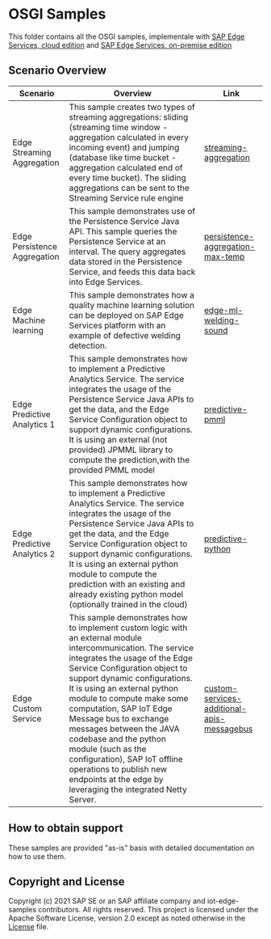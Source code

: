 # OSGI Samples

This folder contains all the OSGI samples, implementale with [SAP Edge Services, cloud edition](https://help.sap.com/viewer/p/EDGE_SERVICES) and 
[SAP Edge Services, on-premise edition](https://help.sap.com/viewer/p/SAP_EDGE_SERVICES_OP)


## Scenario Overview

| Scenario      | Overview      | Link          |
| ------------- | ------------- | ------------- |
| Edge Streaming Aggregation  | This sample creates two types of streaming aggregations: sliding (streaming time window - aggregation calculated in every incoming event) and jumping (database like time bucket - aggregation calculated end of every time bucket). The sliding aggregations can be sent to the Streaming Service rule engine | [streaming-aggregation](https://github.com/SAP/iot-edge-samples/tree/master/OSGI/streaming-aggregation)  |
| Edge Persistence Aggregation  | This sample demonstrates use of the Persistence Service Java API.  This sample queries the Persistence Service at an interval.  The query aggregates data stored in the Persistence Service, and feeds this data back into Edge Services. | [persistence-aggregation-max-temp](https://github.com/SAP/iot-edge-services-samples/tree/master/OSGI/persistence-aggregation-max-temp)  |
| Edge Machine learning  | This sample demonstrates how a quality machine learning solution can be deployed on SAP Edge Services platform with an example of defective welding detection. | [edge-ml-welding-sound](https://github.com/SAP/iot-edge-services-samples/tree/master/OSGI/edge-ml-welding-sound)  |
| Edge Predictive Analytics 1 | This sample demonstrates how to implement a Predictive Analytics Service.  The service integrates the usage of the Persistence Service Java APIs to get the data, and the Edge Service Configuration object to support dynamic configurations. It is using an external (not provided) JPMML library to compute the prediction,with the provided PMML model | [predictive-pmml](https://github.com/SAP/iot-edge-samples/tree/OSGI/master/predictive-pmml)  |
| Edge Predictive Analytics 2  | This sample demonstrates how to implement a Predictive Analytics Service.  The service integrates the usage of the Persistence Service Java APIs to get the data, and the Edge Service Configuration object to support dynamic configurations. It is using an external python module to compute the prediction with an existing and already existing python model (optionally trained in the cloud) | [predictive-python](https://github.com/SAP/iot-edge-samples/tree/master/predictive-python)  |
| Edge Custom Service | This sample demonstrates how to implement custom logic with an external module intercommunication.  The service integrates the usage of the Edge Service Configuration object to support dynamic configurations. It is using an external python module to compute make some computation, SAP IoT Edge Message bus to exchange messages between the JAVA codebase and the python module (such as the configuration), SAP IoT offline operations to publish new endpoints at the edge by leveraging the integrated Netty Server. | [custom-services-additional-apis-messagebus](https://github.com/SAP/iot-edge-samples/tree/master/custom-services-additional-apis-messagebus)  |

## How to obtain support

These samples are provided "as-is" basis with detailed documentation on how to use them.


## Copyright and License

Copyright (c) 2021 SAP SE or an SAP affiliate company and iot-edge-samples contributors. All rights reserved. This project is licensed under the Apache Software License, version 2.0 except as noted otherwise in the [License](LICENSE) file.

